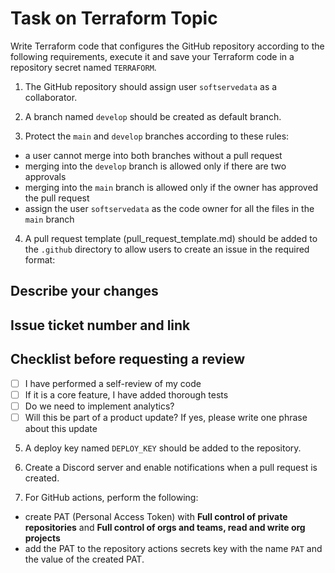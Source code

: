 # Task on Terraform Topic

Write Terraform code that configures the GitHub repository according to the following requirements, execute it and save your Terraform code in a repository secret named `TERRAFORM`. 

1. The GitHub repository should assign user `softservedata` as a collaborator.

2. A branch named `develop` should be created as default branch.  

3. Protect the `main` and `develop` branches according  to these rules: 
- a user cannot merge into both branches without a pull request 
- merging into the `develop` branch is allowed only if there are two approvals  
- merging into the `main` branch is allowed only if the owner has approved the pull  request 
- assign the user `softservedata` as the code owner for all the files in the `main` branch 
4. A pull request template (pull_request_template.md) should be added to the `.github` directory to allow users to create an issue in the required format:

## Describe your changes

## Issue ticket number and link

## Checklist before requesting a review
- [ ] I have performed a self-review of my code
- [ ] If it is a core feature, I have added thorough tests 
- [ ] Do we need to implement analytics?
- [ ] Will this be part of a product update? If yes, please write one phrase about this update

5. A deploy key named `DEPLOY_KEY` should be added to the repository.

6. Create a Discord server and enable notifications when a pull request is created.

7. For GitHub actions, perform the following: 
- create PAT (Personal Access Token) with **Full control of private repositories** and **Full control of orgs and teams, read and write org projects**
- add the PAT to the repository actions secrets key with the name `PAT` and the value of the created PAT.
